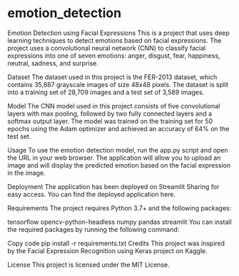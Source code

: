 # emotion_detection
Emotion Detection using Facial Expressions
This is a project that uses deep learning techniques to detect emotions based on facial expressions. The project uses a convolutional neural network (CNN) to classify facial expressions into one of seven emotions: anger, disgust, fear, happiness, neutral, sadness, and surprise.

Dataset
The dataset used in this project is the FER-2013 dataset, which contains 35,887 grayscale images of size 48x48 pixels. The dataset is split into a training set of 28,709 images and a test set of 3,589 images.

Model
The CNN model used in this project consists of five convolutional layers with max pooling, followed by two fully connected layers and a softmax output layer. The model was trained on the training set for 50 epochs using the Adam optimizer and achieved an accuracy of 64% on the test set.

Usage
To use the emotion detection model, run the app.py script and open the URL in your web browser. The application will allow you to upload an image and will display the predicted emotion based on the facial expression in the image.

Deployment
The application has been deployed on Streamlit Sharing for easy access. You can find the deployed application here.

Requirements
The project requires Python 3.7+ and the following packages:

tensorflow
opencv-python-headless
numpy
pandas
streamlit
You can install the required packages by running the following command:

Copy code
pip install -r requirements.txt
Credits
This project was inspired by the Facial Expression Recognition using Keras project on Kaggle.

License
This project is licensed under the MIT License.




